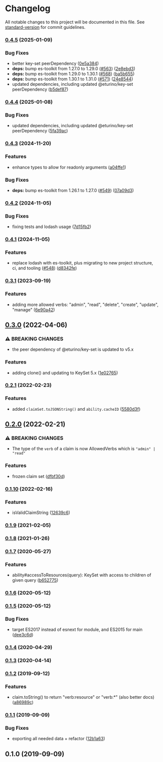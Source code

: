 # Changelog

All notable changes to this project will be documented in this file. See [standard-version](https://github.com/conventional-changelog/standard-version) for commit guidelines.

### [0.4.5](https://github.com/eturino/claims.ts/compare/v0.4.3...v0.4.5) (2025-01-09)


### Bug Fixes

* better key-set peerDependency ([0e5a384](https://github.com/eturino/claims.ts/commit/0e5a384844dae8ae0771d2ab819d2ace106d30d5))
* **deps:** bump es-toolkit from 1.27.0 to 1.29.0 ([#563](https://github.com/eturino/claims.ts/issues/563)) ([2e8ebd3](https://github.com/eturino/claims.ts/commit/2e8ebd3af9e8af6f790c966a28e4c3e95f702327))
* **deps:** bump es-toolkit from 1.29.0 to 1.30.1 ([#568](https://github.com/eturino/claims.ts/issues/568)) ([ba5b655](https://github.com/eturino/claims.ts/commit/ba5b655a392d23aa7cec5ae5d2cdf566d64b58d5))
* **deps:** bump es-toolkit from 1.30.1 to 1.31.0 ([#571](https://github.com/eturino/claims.ts/issues/571)) ([24e8544](https://github.com/eturino/claims.ts/commit/24e8544229cac6b95283fde1988789cbe04c6829))
* updated dependencies, including updated @eturino/key-set peerDependency ([b5def87](https://github.com/eturino/claims.ts/commit/b5def8701bb7fa8f7aebde64464e987039f6cb0c))

### [0.4.4](https://github.com/eturino/claims.ts/compare/v0.4.3...v0.4.4) (2025-01-08)


### Bug Fixes

* updated dependencies, including updated @eturino/key-set peerDependency ([5fa39ac](https://github.com/eturino/claims.ts/commit/5fa39ac2002a347ec5495f21b69709a277b56285))

### [0.4.3](https://github.com/eturino/claims.ts/compare/v0.4.2...v0.4.3) (2024-11-20)


### Features

* enhance types to allow for readonly arguments ([a04ffe1](https://github.com/eturino/claims.ts/commit/a04ffe1ef06ef95a054d2482661f28790cf1d324))


### Bug Fixes

* **deps:** bump es-toolkit from 1.26.1 to 1.27.0 ([#549](https://github.com/eturino/claims.ts/issues/549)) ([07a09d3](https://github.com/eturino/claims.ts/commit/07a09d3ab3f41f04a2fdf01c65cf82cd4e4b1f9b))

### [0.4.2](https://github.com/eturino/claims.ts/compare/v0.4.1...v0.4.2) (2024-11-05)


### Bug Fixes

* fixing tests and lodash usage ([7d15fb2](https://github.com/eturino/claims.ts/commit/7d15fb27dfef1858b47eaafaa42ae69d085f31ad))

### [0.4.1](https://github.com/eturino/claims.ts/compare/v0.3.1...v0.4.1) (2024-11-05)


### Features

* replace lodash with es-toolkit, plus migrating to new project structure, ci, and tooling ([#548](https://github.com/eturino/claims.ts/issues/548)) ([d8342fe](https://github.com/eturino/claims.ts/commit/d8342fe3bdfcd70192a4a2eed79b3cc038087c6d))

### [0.3.1](https://github.com/eturino/claims.ts/compare/v0.3.0...v0.3.1) (2023-09-19)


### Features

* adding more allowed verbs: "admin", "read", "delete", "create", "update", "manage" ([6e90a42](https://github.com/eturino/claims.ts/commit/6e90a42a9fc6f7b59d26ffd93b78ef9b35050322))

## [0.3.0](https://github.com/eturino/claims.ts/compare/v0.2.1...v0.3.0) (2022-04-06)


### ⚠ BREAKING CHANGES

* the peer dependency of @eturino/key-set is updated to v5.x

### Features

* adding clone() and updating to KeySet 5.x ([1e02765](https://github.com/eturino/claims.ts/commit/1e02765af382e53851c433458328b50340be7edb))

### [0.2.1](https://github.com/eturino/claims.ts/compare/v0.2.0...v0.2.1) (2022-02-23)


### Features

* added `claimSet.toJSONString()` and `ability.cacheID` ([5580d3f](https://github.com/eturino/claims.ts/commit/5580d3f83ca0680cd4b49d5447128f0d5034317a))

## [0.2.0](https://github.com/eturino/claims.ts/compare/v0.1.10...v0.2.0) (2022-02-21)


### ⚠ BREAKING CHANGES

* The type of the `verb` of a claim is now AllowedVerbs which is `"admin" | "read"`

### Features

* frozen claim set ([dfbf30d](https://github.com/eturino/claims.ts/commit/dfbf30d278dd18fbbbbeee33a8e7e2c50bfd5fd1))

### [0.1.10](https://github.com/eturino/claims.ts/compare/v0.1.9...v0.1.10) (2022-02-16)


### Features

* isValidClaimString ([12639c6](https://github.com/eturino/claims.ts/commit/12639c69c07d838705ec01c1ac414c823f177b91))

### [0.1.9](https://github.com/eturino/claims.ts/compare/v0.1.8...v0.1.9) (2021-02-05)

### [0.1.8](https://github.com/eturino/claims.ts/compare/v0.1.7...v0.1.8) (2021-01-26)

### [0.1.7](https://github.com/eturino/claims.ts/compare/v0.1.6...v0.1.7) (2020-05-27)


### Features

* ability#accessToResources(query): KeySet<string> with access to children of given query ([b652775](https://github.com/eturino/claims.ts/commit/b65277529c565f0d0d9ba30b9d0b1b83695d5321))

### [0.1.6](https://github.com/eturino/claims.ts/compare/v0.1.5...v0.1.6) (2020-05-12)

### [0.1.5](https://github.com/eturino/claims.ts/compare/v0.1.4...v0.1.5) (2020-05-12)


### Bug Fixes

* target ES2017 instead of esnext for module, and ES2015 for main ([dee3c6d](https://github.com/eturino/claims.ts/commit/dee3c6dc869c2c7f9a9a28f4038027c20c4c9765))

### [0.1.4](https://github.com/eturino/claims.ts/compare/v0.1.3...v0.1.4) (2020-04-29)

### [0.1.3](https://github.com/eturino/claims.ts/compare/v0.1.2...v0.1.3) (2020-04-14)

### [0.1.2](https://github.com/eturino/claims.ts/compare/v0.1.1...v0.1.2) (2019-09-12)


### Features

* claim.toString() to return "verb:resource" or "verb:*" (also better docs) ([a86989c](https://github.com/eturino/claims.ts/commit/a86989c))

### [0.1.1](https://github.com/eturino/claims.ts/compare/v0.1.0...v0.1.1) (2019-09-09)


### Bug Fixes

* exporting all needed data + refactor ([12b1a63](https://github.com/eturino/claims.ts/commit/12b1a63))

## 0.1.0 (2019-09-09)
